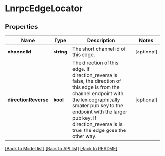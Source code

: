 # LnrpcEdgeLocator

## Properties
Name | Type | Description | Notes
------------ | ------------- | ------------- | -------------
**channelId** | **string** | The short channel id of this edge. | [optional] 
**directionReverse** | **bool** | The direction of this edge. If direction_reverse is false, the direction of this edge is from the channel endpoint with the lexicographically smaller pub key to the endpoint with the larger pub key. If direction_reverse is is true, the edge goes the other way. | [optional] 

[[Back to Model list]](../README.md#documentation-for-models) [[Back to API list]](../README.md#documentation-for-api-endpoints) [[Back to README]](../README.md)



